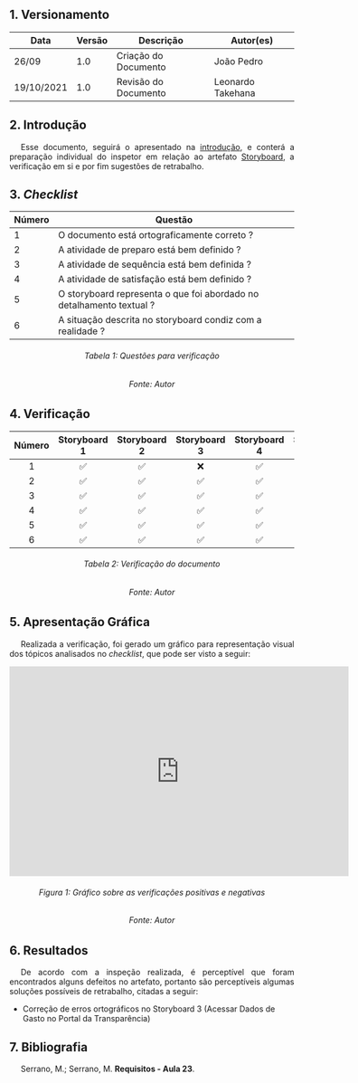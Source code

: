 
## 1. Versionamento
|Data|Versão|Descrição|Autor(es)
|--|--|--|--|
|26/09|1.0|Criação do Documento|João Pedro|
|19/10/2021|1.0|Revisão do Documento|Leonardo Takehana|

## 2. Introdução
<p style="text-align: justify; text-indent: 20px"> Esse documento, seguirá o apresentado na <a href=../introducao>introdução</a>, e conterá a preparação individual do inspetor em relação ao artefato <a href=../../nivel1/storyboards>Storyboard</a>, a verificação em si e por fim sugestões de retrabalho.</p>

## 3. <i>Checklist</i>

<center>

|Número|Questão|
|--|--|
|1|O documento está ortograficamente correto ?|
|2|A atividade de preparo está bem definido ?|
|3|A atividade de sequência está bem definida ?|
|4|A atividade de satisfação está bem definido ?|
|5|O storyboard representa o que foi abordado no detalhamento textual ?|
|6|A situação descrita no storyboard condiz com a realidade ?|

</center>

<h6 align="center">Tabela 1: Questões para verificação</h6>
<h6 align="center">Fonte: Autor</h6>

## 4. Verificação

<!-- Aqui como exemplo botei o storyboard, porque nele existem várias imagens que precisam ser verificadas-->
<center>

|Número|Storyboard 1|Storyboard 2|Storyboard 3|Storyboard 4|Storyboard 5|
|:-:|:-:|:-:|:-:|:-:|:-:|
|1|✅|✅|❌|✅|✅|
|2|✅|✅|✅|✅|✅|
|3|✅|✅|✅|✅|✅|
|4|✅|✅|✅|✅|✅|
|5|✅|✅|✅|✅|✅|
|6|✅|✅|✅|✅|✅|

</center>

<h6 align="center">Tabela 2: Verificação do documento</h6>
<h6 align="center">Fonte: Autor</h6>

## 5. Apresentação Gráfica
<p style="text-align: justify; text-indent: 20px"> Realizada a verificação, foi gerado um gráfico para representação visual dos tópicos analisados no <i>checklist</i>, que pode ser visto a seguir:</p>
<center>
<iframe width="600" height="371" seamless frameborder="0" scrolling="no" src="https://docs.google.com/spreadsheets/d/e/2PACX-1vSTkW4UP5T6InFRNfBfJ0dvAKYQERUVbsxV9FjLd3utoWmPAq90Mzz3mWITP-tMX1YlGUPNqgNoePp5/pubchart?oid=1212844963&amp;format=interactive"></iframe>
</center>
<h6 align="center">Figura 1: Gráfico sobre as verificações positivas e negativas</h6>
<h6 align="center">Fonte: Autor</h6>

## 6. Resultados
<p style="text-align: justify; text-indent: 20px"> De acordo com a inspeção realizada, é perceptível que foram encontrados alguns defeitos no artefato, portanto são perceptíveis algumas soluções possíveis de retrabalho, citadas a seguir:</p>

- Correção de erros ortográficos no Storyboard 3 (Acessar Dados de Gasto no Portal da Transparência)

## 7. Bibliografia
<p style="text-align: justify; text-indent: 20px">Serrano, M.; Serrano, M. <b>Requisitos - Aula 23</b>.</p>
